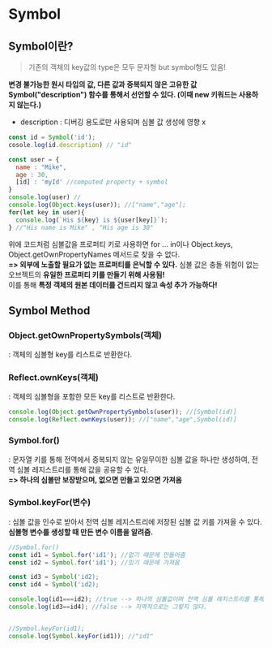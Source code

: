 # Symbol

## Symbol이란?
> 기존의 객체의 key값의 type은 모두 문자형 but symbol형도 있음!<br>

**변경 불가능한 원시 타입의 값, 다른 값과 중복되지 않은 고유한 값**<br>
**Symbol("description") 함수를 통해서 선언할 수 있다. (이때 new 키워드는 사용하지 않는다.)**
  - description : 디버깅 용도로만 사용되며 심볼 값 생성에 영향 x
```javascript
const id = Symbol('id');
cosole.log(id.description) // "id"

const user = {
  name : "Mike",
  age : 30,
  [id] : 'myId' //computed property + symbol
}
console.log(user) //
console.log(Object.keys(user)); //["name","age"];
for(let key in user){
  console.log(`His ${key} is ${user[key]}`);
} //"His name is Mike" , "His age is 30"

```
위에 코드처럼
심볼값을 프로퍼티 키로 사용하면 for ... in이나 Object.keys, Object.getOwnPropertyNames 메서드로 찾을 수 없다.<br>
**=> 외부에 노출할 필요가 없는 프로퍼티를 은닉할 수 있다.**
심볼 값은 충돌 위험이 없는 오브젝트의 **유일한 프로퍼티 키를 만들기 위해 사용됨!**<br>
이를 통해 **특정 객체의 원본 데이터를 건드리지 않고 속성 추가 가능하다!**


## Symbol Method

### Object.getOwnPropertySymbols(객체)
: 객체의 심볼형 key를 리스트로 반환한다.

### Reflect.ownKeys(객체)
: 객체의 심볼형을 포함한 모든 key를 리스트로 반환한다.

```javascript
console.log(Object.getOwnPropertySymbols(user)); //[Symbol(id)]
console.log(Reflect.ownKeys(user)); //["name","age",Symbol(id)]
```


### Symbol.for()
: 문자열 키를 통해 전역에서 중복되지 않는 유일무이한 심볼 값을 하나만 생성하여, 전역 심볼 레지스트리를 통해 값을 공유할 수 있다.<br>
**=> 하나의 심볼만 보장받으며, 없으면 만들고 있으면 가져옴**


### Symbol.keyFor(변수)
: 심볼 값을 인수로 받아서 전역 심볼 레지스트리에 저장된 심볼 값 키를 가져올 수 있다.<br>
**심볼형 변수를 생성할 때 만든 변수 이름을 알려줌.**


```javascript
//Symbol.for()
const id1 = Symbol.for('id1'); //없기 때문에 만들어줌
const id2 = Symbol.for('id1'); //있기 때문에 가져옴

const id3 = Symbol('id2);
const id4 = Symbol('id2);

console.log(id1===id2); //true --> 하나의 심볼값이며 전역 심볼 레지스트리를 통해 값을 공유
console.log(id3==id4); //false --> 지역적으로는 그렇지 않다.


//Symbol.keyFor(id1);
console.log(Symbol.keyFor(id1)); //"id1"
```

